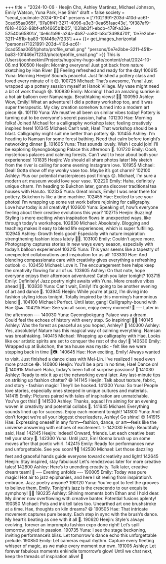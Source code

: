 +++
title = "2024-10-06 - Heejin Cho, Ashley Martinez, Michael Johnson, Emily Watson, Yuna Park, Hae Shin"
draft = false
society = "seoul_soulmate-2024-10-04"
persons = ['71021991-203d-410d-ac61-3cad55aa065f', '97a0ff41-3271-4096-a3e3-0ea651aac43e', '9f387af9-f618-4062-98bf-af04665b1b05', '031ab3f1-ebcb-478f-a33e-52540b65801a', '4e6c1b96-a24a-4b87-aa80-b8cf3d984701', '0e7e2bbe-3211-451b-ba83-10f446e7f233']
+++
{{< get_images_horizontal "persons/71021991-203d-410d-ac61-3cad55aa065f/photo/profile_small.png" "persons/0e7e2bbe-3211-451b-ba83-10f446e7f233/photo/profile_small.png" >}}
This is /Users/joonheekim/Projects/hugo/my-hugo-site/content/chat/2024-10-06.md
100500 Heejin: Morning everyone! Just got back from nature sketching by Han River 🌿🎨 Feeling refreshed and ready for the day!
100615 Yuna: Morning Heejin! Sounds peaceful. Just finished a pottery class and loved every minute of it 😊.
100725 Michael: That’s awesome, Yuna! Just wrapped up a pottery session myself at Hanok Village. My vase might need a bit of work though 😅.
100830 Emily: Morning! I had an amazing sunrise in a hot air balloon over Namyangju. Breathtaking views! 🌅🚡
100950 Ashley: Wow, Emily! What an adventure! I did a pottery workshop too, and it was super therapeutic. My clay creation somehow turned into a modern art piece 😂.
101110 Yuna: We must’ve all been on similar vibes today! Pottery is turning out to be everyone's secret passion, haha.
101230 Hae: Morning folks! Joined Michael for a calligraphy workshop later; feeling creatively inspired here!
101345 Michael: Can’t wait, Hae! That workshop should be a blast. Calligraphy might suit me better than pottery 😂.
101455 Ashley: I’m heading to Namsan for some forest bathing. Need that calm before tonight’s networking dinner 🎋.
101605 Yuna: That sounds lovely. Wish I could join! I’ll be exploring Gyeongbokgung Palace this afternoon 👑.
101720 Emily: Oooh, mysterious palaces and calming forests. Can’t wait to hear about both your experiences!
101835 Heejin: We should all share photos later! My sketch from the river is calling for some evening Instagram love.
101955 Michael: Deal! Gotta show off my wonky vase too. Maybe it’s got charm?
102100 Ashley: Plus our potential masterpieces post firings 😊. Michael, I’m sure a modern art museum would love your vase.
102220 Emily: Haha, definitely unique charm. I’m heading to Bukchon later, gonna discover traditional tea houses with Haruto.
102335 Yuna: Great minds, Emily! I was near there for pottery. Bukchon is like a time machine.
102455 Hae: Excited to see your photos! I’m wrapping up some vet work before rejoining for calligraphy. Love how today is all creativity!
102600 Yuna: Speaking of, how’s everyone feeling about their creative evolutions this year?
102715 Heejin: Buzzing! Styling is more exciting when inspiration flows in unexpected ways, like through today's workshops.
102830 Michael: Absolutely. Blogging and teaching makes it easy to blend life experiences, which is super fulfilling.
102945 Ashley: Growth feels good! Especially with nature inspiration strengthening fashion ideas lately 👗🌿.
103100 Emily: Couldn’t agree more. Photography captures stories in new ways every season, especially with today’s balloon experience!
103215 Yuna: This year seems like a tapestry of unexpected collaborations and inspiration for us all! 
103330 Hae: And blending compassionate care with creativity gives everything a refreshing outlook ☺️.
103450 Michael: Love it. The encouragement here helps keep the creativity flowing for all of us.
103605 Ashley: On that note, hope everyone enjoys their afternoon adventures! Catch you later tonight? 
103715 Emily: Definitely! Jazz poetry night awaits with Yuna. More creative vibes ahead 🎷🎤.
103830 Yuna: Can’t wait, Emily! It’s going to be another evening of art and dance 🤩.
103945 Heejin: While you’re at jazz, I’m diving into fashion styling ideas tonight. Totally inspired by this morning’s harmonious blend 🌟.
104100 Michael: Perfect. Until later, gang! Calligraphy-bound with Hae 😄✒️.
104215 Hae: See you all soon, enjoy every moment! 💙
--- Later in the afternoon ---
140030 Yuna: Gyeongbokgung Palace was a dream. Could feel the echoes of history with every step. So inspiring! 🏯✨
140145 Ashley: Was the forest as peaceful as you hoped, Ashley? 🌲
140300 Ashley: Yes, absolutely! Nature has this magical way of calming everything. Namsan was breathtaking.
140415 Michael: Wrapping up calligraphy with Hae. Looks like our artistic spirits are set to conquer the rest of the day! 💪
140530 Emily: Wrapped up at Bukchon, the tea house was mystic - felt like we were stepping back in time 🍵📷.
140645 Hae: How exciting, Emily! Always wanted to visit. Just finished a dance class with Mei-Lin. I've realized I need even more practice 😂.
140800 Heejin: You’ll be a pro in no time, Hae! Dance on! 💃
140915 Michael: Haha, today's been full of surprise passions! 🥰
141030 Ashley: Ready to mix it up at the networking event later. Any last-minute tips on striking up fashion chatter? 😄
141145 Heejin: Talk about texture, fabric, and story - fashion magic! They’ll be hooked.
141300 Yuna: So true! People love stories, especially ones steeped in unique cultures and materials.
141415 Emily: Pictures paired with tales of inspiration are unmatchable. You’ve got this! 💯
141530 Ashley: Thanks, squad! I’m aiming for an evening woven in creativity and potential collabs 🤞.
141645 Michael: Everything sounds lined up for success. Enjoy each moment tonight!
141800 Yuna: And don’t forget we’re all your biggest cheerleaders, Ashley! Go shine! 😊
141915 Hae: Expressing oneself in any form—fashion, dance, or art—feels like the universe answering with echoes of excitement. ✨
142030 Emily: Beautifully said, Hae!
142145 Heejin: Indeed! Onward, friends. Let each creative beat tell your story 🥁.
142300 Yuna: Until jazz, Em! Gonna brush up on some moves after that poetic whirl. 
142415 Emily: Ready for performances new and unforgettable. See you soon! 🎙️💃
142530 Michael: Let those dazzling feet and graceful hands guide everyone toward creativity and light!
142645 Heejin: Stay inspired, stay fabulous! Let's rendezvous later for more creative tales!
142800 Ashley: Here’s to unending creativity. Talk later, creative dream team! 🌟
--- Evening unfolds ---
190005 Emily: Today was pure magic! Hot air to jazz epiphanies, and here I sit reeling from inspiration’s embrace. Jazz poetry anyone?
190120 Yuna: You’ve got to feel the grooves to believe them, Emily. Tonight’s jazz is the crescendo to our exquisite symphony! 🌌🎶
190235 Ashley: Shining moments both Ethan and I hold dear. My dinner now overflowing with creative banter. Potential fusions aplenty!
190350 Michael: Pots and ink tell tales too. Unearthed art one brushstroke at a time. Hae, thoughts on kiln dreams? 😄
190505 Hae: That intricate movement captures pure beauty. Each step in sync with the brush’s dance. My heart’s beating as one with it all 🖤.
190620 Heejin: Style's always evolving, forever an impromptu fashion expo done right! Let’s spill tomorrow, styled in passion.
190735 Yuna: I see the stage beckoning, inviting performance’s bliss. Let tomorrow's dance echo this unforgettable prelude.
190850 Emily: Let cameras equal rhythm. Capture every fleeting whisper of magic, as we make every moment our own.
191005 Ashley: Let forever fabulous moments enkindle tomorrow’s glow! Until we chat next, keep the threads of inspiration alive! 💖
